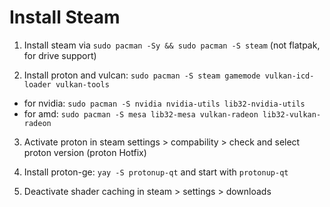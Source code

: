 # Install Steam

1) Install steam via `sudo pacman -Sy && sudo pacman -S steam` (not flatpak, for drive support)

2) Install proton and vulcan: `sudo pacman -S steam gamemode vulkan-icd-loader vulkan-tools`

- for nvidia: `sudo pacman -S nvidia nvidia-utils lib32-nvidia-utils`
- for amd: `sudo pacman -S mesa lib32-mesa vulkan-radeon lib32-vulkan-radeon`

3) Activate proton in steam settings > compability > check and select proton version (proton Hotfix)

4) Install proton-ge: `yay -S protonup-qt` and start with `protonup-qt`

5) Deactivate shader caching in steam > settings > downloads